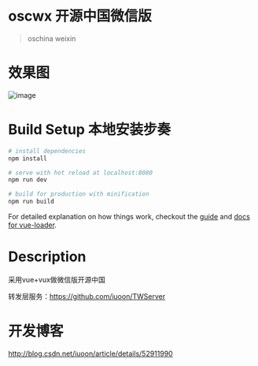 # oscwx 开源中国微信版
> oschina weixin
# 效果图
![image](https://github.com/iuoon/oscwx/blob/master/static/20161103183700751.png)

# Build Setup 本地安装步奏
``` bash
# install dependencies
npm install

# serve with hot reload at localhost:8080
npm run dev

# build for production with minification
npm run build

```
For detailed explanation on how things work, checkout the [guide](http://vuejs-templates.github.io/webpack/) and [docs for vue-loader](http://vuejs.github.io/vue-loader).

# Description
采用vue+vux做微信版开源中国

转发层服务：https://github.com/iuoon/TWServer

# 开发博客
http://blog.csdn.net/iuoon/article/details/52911990
